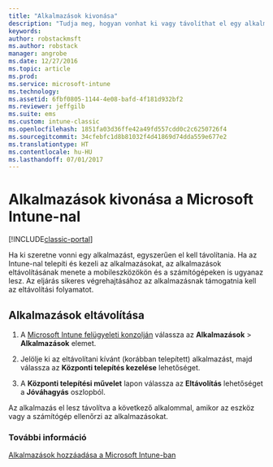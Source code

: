 ```yaml
---
title: "Alkalmazások kivonása"
description: "Tudja meg, hogyan vonhat ki vagy távolíthat el egy alkalmazást az Intune segítségével."
keywords: 
author: robstackmsft
ms.author: robstack
manager: angrobe
ms.date: 12/27/2016
ms.topic: article
ms.prod: 
ms.service: microsoft-intune
ms.technology: 
ms.assetid: 6fbf0805-1144-4e08-bafd-4f181d932bf2
ms.reviewer: jeffgilb
ms.suite: ems
ms.custom: intune-classic
ms.openlocfilehash: 1851fa03d36ffe42a49fd557cdd0c2c6250726f4
ms.sourcegitcommit: 34cfebfc1d8b81032f4d41869d74dda559e677e2
ms.translationtype: HT
ms.contentlocale: hu-HU
ms.lasthandoff: 07/01/2017
---
```

# <a name="retire-apps-using-microsoft-intune"></a>Alkalmazások kivonása a Microsoft Intune-nal

[!INCLUDE[classic-portal](../includes/classic-portal.md)]

Ha ki szeretne vonni egy alkalmazást, egyszerűen el kell távolítania. Ha az Intune-nal telepíti és kezeli az alkalmazásokat, az alkalmazások eltávolításának menete a mobileszközökön és a számítógépeken is ugyanaz lesz. Az eljárás sikeres végrehajtásához az alkalmazásnak támogatnia kell az eltávolítási folyamatot.

## <a name="uninstall-an-app"></a>Alkalmazások eltávolítása

1.  A [Microsoft Intune felügyeleti konzolján](https://manage.microsoft.com) válassza az **Alkalmazások** &gt; **Alkalmazások** elemet.

2.  Jelölje ki az eltávolítani kívánt (korábban telepített) alkalmazást, majd válassza az **Központi telepítés kezelése** lehetőséget.

3.  A **Központi telepítési művelet** lapon válassza az **Eltávolítás** lehetőséget a **Jóváhagyás** oszlopból.

Az alkalmazás el lesz távolítva a következő alkalommal, amikor az eszköz vagy a számítógép ellenőrzi az alkalmazásokat.

### <a name="see-also"></a>További információ
[Alkalmazások hozzáadása a Microsoft Intune-ban](add-apps.md)
